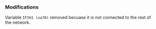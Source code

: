 ### Modifications

Variable `IFIH1 (sa78)` removed becuase it is not connected to the rest of the network.